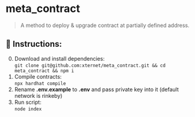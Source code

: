 # meta_contract
> A method to deploy & upgrade contract at partially defined address.

## 📃 Instructions:
0. Download and install dependencies:
</br>```git clone git@github.com:xternet/meta_contract.git && cd meta_contract && npm i```
2. Compile contracts:
</br>```npx hardhat compile```
3. Rename <b>.env.example</b> to <b>.env</b> and pass private key into it (default network is rinkeby)
4. Run script:
</br>```node index```
